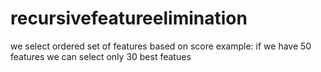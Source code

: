 # recursivefeatureelimination
we select ordered set of features based on score
example: if we have 50 features we can select only 30 best featues 
